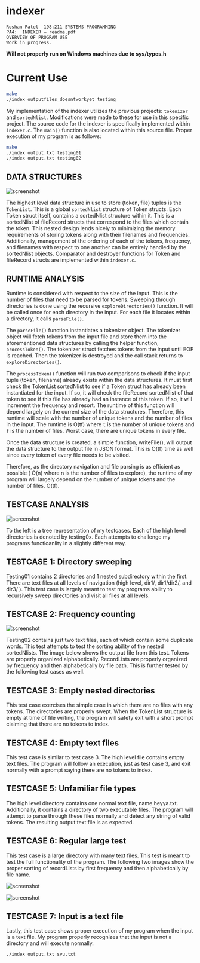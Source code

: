 # indexer

	Roshan Patel  198:211 SYSTEMS PROGRAMMING
	PA4:  INDEXER – readme.pdf
	OVERVIEW OF PROGRAM USE
	Work in progress.
	
__Will not properly run on Windows machines due to sys/types.h__


# Current Use

```sh
make 
./index outputfiles_doesntworkyet testing 
```

My  implementation of the indexer utilizes the previous projects: `tokenizer` and `sortedNlist`. Modifications were made to these for use in this specific project. The source code for the indexer is specifically implemented within `indexer.c`. The `main()` function is also located  within this source file. Proper execution of my program is as follows:

```sh
make 
./index output.txt testing01
./index output.txt testing02
```

## DATA STRUCTURES 

![screenshot](images/structures.png)

The highest level data structure in use to store (token, file) tuples is the `TokenList`. This is a global `sortedNlist` structure of Token structs. Each Token struct itself, contains a sortedNlist structure within it.  This is a sortedNlist of fileRecord structs that correspond to the files which contain the token. This nested design lends nicely to minimizing the memory requirements of storing tokens along with their filenames and frequencies. Additionally, management of the ordering of each of the tokens, frequency, and filenames with  respect to one another can be entirely handled by the sortedNlist objects. Comparator and  destroyer functions for Token and fileRecord structs are implemented within `indexer.c`.    


## RUNTIME ANALYSIS 

Runtime is considered with respect to the size of the input. This is the number of files that need to be parsed for tokens. Sweeping through directories is done using the recursive `exploreDirectories()` function. It will be called once for each directory in the input. For each file it locates within a  directory, it calls `parseFile()`.

The `parseFile()` function instantiates a tokenizer object. The tokenizer object will fetch tokens from the input file and store them into the aforementioned data structures by  calling the helper function, `processToken()`. The tokenizer struct fetches tokens from the  input until EOF is reached.  Then the tokenizer is destroyed and the call stack returns to `exploreDirectories()`.

The `processToken()` function will run two comparisons  to check if the input tuple (token, filename) already exists within the data structures. It must first check the TokenList  sortedNlist to see if a Token struct has already been instantiated for the input. If so, it will  check the fileRecord sortedNlist of that token to see if this file has already had an instance of  this token.  If so, it will increment the frequency and resort. The runtime of this function will  depend largely on the current size of the data structures. Therefore, this runtime will scale with the number of unique tokens and the number of files in the input. The runtime is O(tf) where `t` is the number of unique tokens and `f` is the number of files. Worst case, there are unique tokens in every file.

Once the data structure is created, a simple function, writeFile(), will output the data  structure to the output file in JSON format.  This is O(tf) time as well since every token of  every file needs to be visited.

Therefore, as the directory navigation and file parsing is as efficient as possible ( O(n)  where n is the number of files to explore), the runtime of my program will largely depend on  the number of unique tokens and the number of files.  O(tf). 
  

## TESTCASE ANALYSIS 

![screenshot](images/testDirs.png)

To the left is a tree representation of my testcases.  Each of the  high  level  directories  is  denoted  by  testing0x.    Each  attempts  to  challenge  my  programs  functioanlity  in  a  slightly  different  way.   
 
 
 
## TESTCASE 1: Directory sweeping 

Testing01 contains 2 directories and 1 nested subdirectory  within  the  first.    There  are  text  files  at  all  levels  of  navigation  (high level, dir1/, dir1/dir2/, and dir3/ ).  This test case is largely  meant  to  test  my  programs  ability  to  recursively  sweep  directories and visit all files at all levels.   
 
 
 
## TESTCASE 2: Frequency counting  

![screenshot](images/token_order.png)

Testing02 contains just two text files, each of which contain  some  duplicate  words. This  test  attempts  to  test  the  sorting  ability of the nested sortedNlists.  The image below shows the output  file  from  this  test. Tokens  are  properly  organized  alphabetically.    RecordLists  are  properly  organized  by  frequency  and  then  alphabetically  by  file  path.  This is further tested by the  following test cases as well.    
 
  
## TESTCASE 3: Empty nested directories 

This test case exercises the simple case in which there are no files with any tokens.  The  directories are properly swept.  When the TokenList structure is empty at time of file writing,  the program will safety exit with a short prompt claiming that there are no tokens to index. 
 
## TESTCASE 4: Empty text files   

This test case is similar to test case 3.  The high level file contains empty text files.  The  program will follow an execution, just as test case 3, and exit normally with a prompt saying  there are no tokens to index. 
 
## TESTCASE 5: Unfamiliar file types  

The high level directory contains one normal text file, name heyya.txt.  Additionally, it  contains a directory of two executable files.  The program will attempt to parse through these  files normally and detect any string of valid tokens.  The resulting output text file is as expected.    

## TESTCASE 6: Regular large test  

This test case is a large directory with many text files.  This test is meant to test the full  functionality of the program.  The following two images show the proper sorting of recordLists  by first frequency and then alphabetically by file name.   

![screenshot](images/freq_order.png)

![screenshot](images/alpha_order.png)

## TESTCASE 7: Input is a text file   

Lastly, this test case shows proper execution of my program when the input is a text file.   My program properly recognizes that the input is not a directory and will execute normally. 

 ```sh
./index output.txt svu.txt 
```
